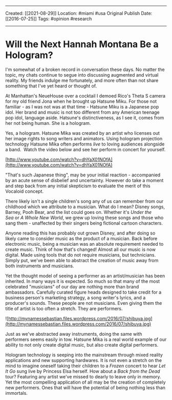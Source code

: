 ___
Created: [[2021-08-29]]
Location: #miami #usa
Original Publish Date: [[2016-07-25]]
Tags: #opinion #research
___

# Will the Next Hannah Montana Be a Hologram?

I'm somewhat of a broken record in conversation these days. No matter the topic, my chats continue to segue into discussing augmented and virtual reality. My friends indulge me fortunately, and more often than not share something that I've yet heard or thought of.

At Manhattan's NeueHouse over a cocktail I demoed Rico's Theta S camera for my old friend Jona when he brought up Hatsune Miku. For those not familiar - as I was not was at that time - Hatsune Miku is a Japanese pop idol. Her brand and music is not too different from any American teenage pop idol, language aside. Hatsune's distinctiveness, as I see it, comes from her not being human. She is a hologram.

Yes, a hologram. Hatsune Mika was created by an artist who licenses out her image rights to song writers and animators. Using hologram projection technology Hatsune Mika often performs *live* to loving audiences alongside a band.  Watch the video below and see her perform in concert for yourself.

[http://www.youtube.com/watch?v=dhYaX01NOfA](http://www.youtube.com/watch?v=dhYaX01NOfA)

"That's such Japanese thing", may be your initial reaction - accompanied by an acute sense of disbelief and uncertainty. However do take a moment and step back from any initial skepticism to evaluate the merit of this Vocaloid concept.

There likely isn't a single children's song any of us can remember from our childhood which we attribute to a musician. What do I mean? Disney songs, Barney, Pooh Bear, and the list could goes on. Whether it's *Under the Sea* or *A Whole New World*, we grew up loving these songs and those who sang them - unaffected by their singers being fictional cartoon characters.

Anyone reading this has probably out grown Disney, and after doing so likely came to consider music as the product of a musician. Back before electronic music, being a musician was an absolute requirement needed to create music. Think of how that's changed! Almost all our music is now digital. Made using tools that do not require musicians, but technicians. Simply put, we've been able to abstract the creation of music away from both instruments and musicians.

Yet the thought model of seeing a performer as an artist/musician has been inherited. In many ways it is expected. So much so that many of the most celebrated "musicians" of our day are nothing more than brand ambassadors. Carefully curated figure heads designed to take credit for a business person's marketing strategy, a song writer's lyrics, and a producer's sounds. These people are not musicians. Even giving them the title of artist is too often a stretch. They are performers.

![http://mynamessebastian.files.wordpress.com/2016/07/shibuya.jpg](http://mynamessebastian.files.wordpress.com/2016/07/shibuya.jpg)

Just as we've abstracted away instruments, doing the same with performers seems easily in tow. Hatsune Mika is a real world example of our ability to not only create digital music, but also create digital performers.

Hologram technology is seeping into the mainstream through mixed reality applications and new supporting hardwares. It is not even a stretch on the mind to imagine oneself taking their children to a *Frozen* concert to hear *Let It Go* sung live by Princess Elsa herself. How about a *Back from the Dead* tour? Featuring any artist we've missed to dearly to leave only in memory.  Yet the most compelling application of all may be the creation of completely new performers. Ones that will have the potential of being nothing less than immortals.